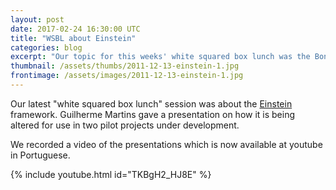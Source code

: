 ```yaml
---
layout: post
date: 2017-02-24 16:30:00 UTC
title: "WSBL about Einstein"
categories: blog
excerpt: "Our topic for this weeks' white squared box lunch was the Bonsai framework."
thumbnail: /assets/thumbs/2011-12-13-einstein-1.jpg
frontimage: /assets/images/2011-12-13-einstein-1.jpg
---
```


Our latest "white squared box lunch" session was about the [Einstein][1] framework. Guilherme Martins gave a presentation on how it is being altered for use in two pilot projects under development.

We recorded a video of the presentations which is now available at youtube in Portuguese.

{% include youtube.html id="TKBgH2_HJ8E" %}

[1]: http://artica.cc/products/#einstein
